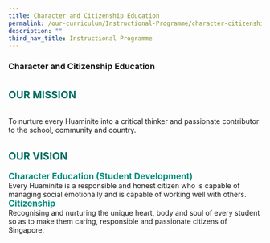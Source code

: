 ```yaml
---
title: Character and Citizenship Education
permalink: /our-curriculum/Instructional-Programme/character-citizenship-education/
description: ""
third_nav_title: Instructional Programme
---
```

### **Character and Citizenship Education**

<b style="color:#016C62; font-size:20px; line-height: 3;">OUR MISSION</b><br>

To nurture every Huaminite into a critical thinker and passionate contributor to the school, community and country.

<b style="color:#016C62; font-size:20px; line-height: 3;">OUR VISION</b><br>
<b style="color:#038C7F; font-size:17px; ">Character Education (Student Development)</b><br>
Every Huaminite is a responsible and honest citizen who is capable of managing social emotionally and is capable of working well with others. <br>
<b style="color:#038C7F; font-size:17px; ">Citizenship</b><br>
Recognising and nurturing the unique heart, body and soul of every student so as to make them caring, responsible and passionate citizens of Singapore.